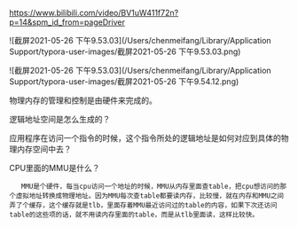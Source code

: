 https://www.bilibili.com/video/BV1uW411f72n?p=14&spm_id_from=pageDriver

![截屏2021-05-26 下午9.53.03](/Users/chenmeifang/Library/Application Support/typora-user-images/截屏2021-05-26 下午9.53.03.png)

![截屏2021-05-26 下午9.53.03](/Users/chenmeifang/Library/Application Support/typora-user-images/截屏2021-05-26 下午9.54.12.png)

物理内存的管理和控制是由硬件来完成的。

逻辑地址空间是怎么生成的？

应用程序在访问一个指令的时候，这个指令所处的逻辑地址是如何对应到具体的物理内存空间中去？



CPU里面的MMU是什么？

       MMU是个硬件，每当cpu访问一个地址的时候，MMU从内存里面查table，把cpu想访问的那个虚拟地址转换成物理地址。因为MMU每次查table都要读内存，比较慢，就在内存和MMU之间弄了个缓存，这个缓存就是tlb，里面存着MMU最近访问过的table的内容，如果下次还访问table的这些项的话，就不用读内存里面的table，而是从tlb里面读，这样比较快。





















